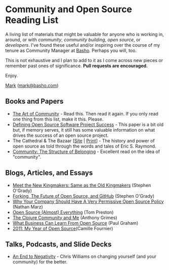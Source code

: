 # Community and Open Source Reading List

A living list of materials that might be valuable for anyone who is working in, around, or with _community_, _community building_, _open source_, or _developers_. I've found these useful and/or inspiring over the course of my tenure as Community Manager at [Basho](http://basho.com). Perhaps you will, too. 

This is not exhaustive and I plan to add to it as I come across new pieces or remember past ones of significance. **Pull requests are encouraged.**

Enjoy. 

[Mark](https://twitter.com/pharkmillups)
(mark@basho.com)
 
## Books and Papers
* [The Art of Community](http://www.artofcommunityonline.org/downloads/jonobacon-theartofcommunity-1ed.pdf) - Read this. Then read it again. If you only read one thing from this list, make it this. Please.
* [Defining Open Source Software Project Success](http://surface.syr.edu/cgi/viewcontent.cgi?article=1003&context=ischool_other) - This paper is a bit old but, if memory serves, it still has some valuable information on what drives the success of an open source project.
* The Cathedral & The Bazaar [[Site](http://catb.org/~esr/writings/homesteading) | [Print](http://www.amazon.com/Cathedral-Bazaar-Musings-Accidental-Revolutionary/dp/0596001088)] - The history and power of open source as told through the words and tales of Eric S. Raymond. 
* [Community: The Structure of Belonging](http://www.amazon.com/Community-Structure-Belonging-Peter-Block/dp/1576754871) - Excellent read on the idea of "community". 

## Blogs, Articles, and Essays

* [Meet the New Kingmakers: Same as the Old Kingmakers](http://redmonk.com/sogrady/2010/09/09/the-new-kingmakers/) (Stephen O'Grady)
* [Forking, The Future of Open Source, and GitHub](http://redmonk.com/sogrady/2010/04/01/github/) (Stephen O'Grady)
* [Why Your Company Should Have A Very Permissive Open Source Policy](http://nathanmarz.com/blog/why-your-company-should-have-a-very-permissive-open-source-p.html) (Nathan Marz)
* [Open Source (Almost) Everything](http://tom.preston-werner.com/2011/11/22/open-source-everything.html) (Tom Preston) 
* [The Clojure Community and Me](http://blog.raynes.me/blog/2011/11/27/the-clojure-community-and-me/) (Anthony Grimes)
* [What Business Can Learn From Open Source](http://www.paulgraham.com/opensource.html) (Paul Graham)
* [2011: My Year of Open Source](http://whilefalse.blogspot.com/2011/12/2011-my-year-of-open-source.html)(Camille Fournier)

## Talks, Podcasts, and Slide Decks 
* [An End to Negativity](http://jsconf.eu/2011/an_end_to_negativity.html) - Chris Williams on changing yourself (and your community) for the better.
